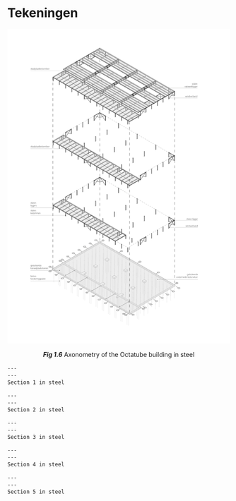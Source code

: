 # Tekeningen

<img src="Images/AXO_Staal-01.jpg" alt="Axonometry of the Octatube building in steel" class="bg-primary" width="1000px">

<p style="text-align:center;"><b><i>Fig 1.6</i></b> Axonometry of the Octatube building in steel</p>


```{figure} Images/staal2.jpg
---
---
Section 1 in steel
```

```{figure} Images/staal3.jpg
---
---
Section 2 in steel
```

```{figure} Images/staal4.jpg
---
---
Section 3 in steel
```

```{figure} Images/staal5.jpg
---
---
Section 4 in steel
```

```{figure} Images/staal6.jpg
---
---
Section 5 in steel
```